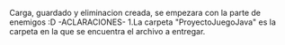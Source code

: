 Carga, guardado y eliminacion creada, se empezara con la parte de enemigos :D
-ACLARACIONES-
1.La carpeta "ProyectoJuegoJava" es la carpeta en la que se encuentra el archivo a entregar.

